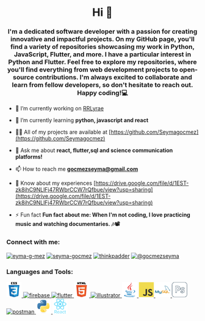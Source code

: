 <h1 align="center">Hi 👋
<h3 align="center"> I'm a dedicated software developer with a passion for creating innovative and impactful projects. On my GitHub page, you'll find a variety of repositories showcasing my work in Python, JavaScript, Flutter, and more. I have a particular interest in Python and Flutter. Feel free to explore my repositories, where you'll find everything from web development projects to open-source contributions. I'm always excited to collaborate and learn from fellow developers, so don't hesitate to reach out. Happy coding!💻</h3>


- 🔭 I’m currently working on [RRLyrae](https://github.com/Seymagocmez/RRLyrae)

- 🌱 I’m currently learning **python, javascript and react**

- 👨‍💻 All of my projects are available at [https://github.com/Seymagocmez](https://github.com/Seymagocmez)

- 💬 Ask me about **react, flutter,sql and science communication platforms!**

- 📫 How to reach me **gocmezseyma@gmail.com**

- 📄 Know about my experiences [https://drive.google.com/file/d/1EST-zk8ihC9NLlFj47RWbrCCW7rQfbue/view?usp=sharing](https://drive.google.com/file/d/1EST-zk8ihC9NLlFj47RWbrCCW7rQfbue/view?usp=sharing)

- ⚡ Fun fact **Fun fact about me: When I'm not coding, I love practicing music and watching documentaries. 🎶📽️**

<h3 align="left">Connect with me:</h3>
<p align="left">
<a href="https://codepen.io/eyma-g-mez" target="blank"><img align="center" src="https://raw.githubusercontent.com/rahuldkjain/github-profile-readme-generator/master/src/images/icons/Social/codepen.svg" alt="eyma-g-mez" height="30" width="40" /></a>
<a href="https://linkedin.com/in/seyma-gocmez" target="blank"><img align="center" src="https://raw.githubusercontent.com/rahuldkjain/github-profile-readme-generator/master/src/images/icons/Social/linked-in-alt.svg" alt="seyma-gocmez" height="30" width="40" /></a>
<a href="https://kaggle.com/thinkpadder" target="blank"><img align="center" src="https://raw.githubusercontent.com/rahuldkjain/github-profile-readme-generator/master/src/images/icons/Social/kaggle.svg" alt="thinkpadder" height="30" width="40" /></a>
<a href="https://medium.com/@gocmezseyma" target="blank"><img align="center" src="https://raw.githubusercontent.com/rahuldkjain/github-profile-readme-generator/master/src/images/icons/Social/medium.svg" alt="@gocmezseyma" height="30" width="40" /></a>
</p>

<h3 align="left">Languages and Tools:</h3>
<p align="left"> <a href="https://www.w3schools.com/css/" target="_blank" rel="noreferrer"> <img src="https://raw.githubusercontent.com/devicons/devicon/master/icons/css3/css3-original-wordmark.svg" alt="css3" width="40" height="40"/> </a> <a href="https://firebase.google.com/" target="_blank" rel="noreferrer"> <img src="https://www.vectorlogo.zone/logos/firebase/firebase-icon.svg" alt="firebase" width="40" height="40"/> </a> <a href="https://flutter.dev" target="_blank" rel="noreferrer"> <img src="https://www.vectorlogo.zone/logos/flutterio/flutterio-icon.svg" alt="flutter" width="40" height="40"/> </a> <a href="https://www.w3.org/html/" target="_blank" rel="noreferrer"> <img src="https://raw.githubusercontent.com/devicons/devicon/master/icons/html5/html5-original-wordmark.svg" alt="html5" width="40" height="40"/> </a> <a href="https://www.adobe.com/in/products/illustrator.html" target="_blank" rel="noreferrer"> <img src="https://www.vectorlogo.zone/logos/adobe_illustrator/adobe_illustrator-icon.svg" alt="illustrator" width="40" height="40"/> </a> <a href="https://www.java.com" target="_blank" rel="noreferrer"> <img src="https://raw.githubusercontent.com/devicons/devicon/master/icons/java/java-original.svg" alt="java" width="40" height="40"/> </a> <a href="https://developer.mozilla.org/en-US/docs/Web/JavaScript" target="_blank" rel="noreferrer"> <img src="https://raw.githubusercontent.com/devicons/devicon/master/icons/javascript/javascript-original.svg" alt="javascript" width="40" height="40"/> </a> <a href="https://www.mysql.com/" target="_blank" rel="noreferrer"> <img src="https://raw.githubusercontent.com/devicons/devicon/master/icons/mysql/mysql-original-wordmark.svg" alt="mysql" width="40" height="40"/> </a> <a href="https://www.photoshop.com/en" target="_blank" rel="noreferrer"> <img src="https://raw.githubusercontent.com/devicons/devicon/master/icons/photoshop/photoshop-line.svg" alt="photoshop" width="40" height="40"/> </a> <a href="https://postman.com" target="_blank" rel="noreferrer"> <img src="https://www.vectorlogo.zone/logos/getpostman/getpostman-icon.svg" alt="postman" width="40" height="40"/> </a> <a href="https://www.python.org" target="_blank" rel="noreferrer"> <img src="https://raw.githubusercontent.com/devicons/devicon/master/icons/python/python-original.svg" alt="python" width="40" height="40"/> </a> <a href="https://reactjs.org/" target="_blank" rel="noreferrer"> <img src="https://raw.githubusercontent.com/devicons/devicon/master/icons/react/react-original-wordmark.svg" alt="react" width="40" height="40"/> </a> </p>


